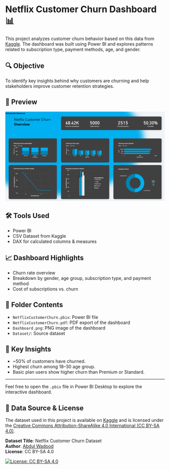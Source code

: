 # Netflix Customer Churn Dashboard 📊

This project analyzes customer churn behavior based on this data from [Kaggle](https://www.kaggle.com/datasets/abdulwadood11220/netflix-customer-churn-dataset/data). The dashboard was built using Power BI and explores patterns related to subscription type, payment methods, age, and gender.

## 🔍 Objective
To identify key insights behind why customers are churning and help stakeholders improve customer retention strategies.

## 📸 Preview

![Overview](Dashboard.png)

## 🛠️ Tools Used
- Power BI
- CSV Dataset from Kaggle
- DAX for calculated columns & measures

## 📈 Dashboard Highlights
- Churn rate overview
- Breakdown by gender, age group, subscription type, and payment method
- Cost of subscriptions vs. churn

## 📂 Folder Contents
- `NetflixCustomerChurn.pbix`: Power BI file
- `NetflixCustomerChurn.pdf`: PDF export of the dashboard
- `Dashboard.png`: PNG image of the dashboard
- `Dataset/`: Source dataset

## 🧠 Key Insights
- ~50% of customers have churned.
- Highest churn among 18–30 age group.
- Basic plan users show higher churn than Premium or Standard.
---

Feel free to open the `.pbix` file in Power BI Desktop to explore the interactive dashboard.

## 📄 Data Source & License

The dataset used in this project is available on [Kaggle](https://www.kaggle.com/datasets/abdulwadood11220/netflix-customer-churn-dataset/data) and is licensed under the [Creative Commons Attribution-ShareAlike 4.0 International (CC BY-SA 4.0)](https://creativecommons.org/licenses/by-sa/4.0/).

**Dataset Title**: Netflix Customer Churn Dataset  
**Author**: [Abdul Wadood](https://www.kaggle.com/abdulwadood11220)  
**License**: CC BY-SA 4.0

[![License: CC BY-SA 4.0](https://licensebuttons.net/l/by-sa/4.0/88x31.png)](https://creativecommons.org/licenses/by-sa/4.0/)
